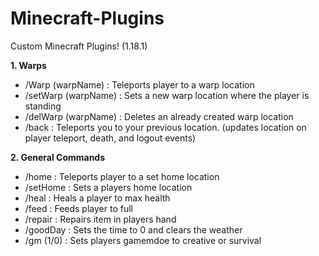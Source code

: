 # Minecraft-Plugins
Custom Minecraft Plugins! (1.18.1)

<b>1. Warps</b>
  - /Warp (warpName) : Teleports player to a warp location 
  - /setWarp (warpName) : Sets a new warp location where the player is standing
  - /delWarp (warpName) : Deletes an already created warp location
  - /back : Teleports you to your previous location. (updates location on player teleport, death, and logout events)





<b>2. General Commands</b>
  - /home : Teleports player to a set home location
  - /setHome : Sets a players home location
  - /heal : Heals a player to max health
  - /feed : Feeds player to full
  - /repair : Repairs item in players hand
  - /goodDay : Sets the time to 0 and clears the weather
  - /gm (1/0) : Sets players gamemdoe to creative or survival
